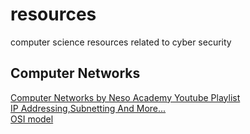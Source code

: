 # resources
computer science resources related to cyber security
## Computer Networks
[Computer Networks by Neso Academy Youtube Playlist](https://youtube.com/playlist?list=PLBlnK6fEyqRgMCUAG0XRw78UA8qnv6jEx)<br>
[IP Addressing,Subnetting And More...](https://www.youtube.com/watch?v=UXMIxCYZu8o&list=PLEbnTDJUr_IegfoqO4iPnPYQui46QqT0j)<br>
[OSI model](https://www.cloudflare.com/en-gb/learning/ddos/glossary/open-systems-interconnection-model-osi/)
